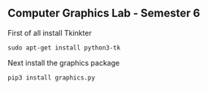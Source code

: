 ## Computer Graphics Lab - Semester 6
First of all install Tkinkter

    sudo apt-get install python3-tk
Next install the graphics package

    pip3 install graphics.py

